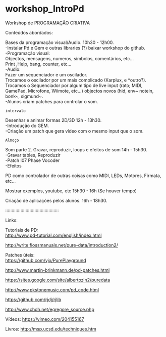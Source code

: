 # workshop_IntroPd
Workshop de PROGRAMAÇÃO CRIATIVA 

Conteúdos abordados:

Bases da programação visual/Audio. 10h30 - 12h00.<br>
    -Instalar Pd e Gem e outras libraries (?) baixar workshop do github.<br>
    -Programação visual:<br>
      Objectos, mensagens, numeros, simbolos, comentários, etc…<br>
      Print ,Help, bang, counter, etc…<br>
     -Audio:<br>
      Fazer um sequenciador e um oscilador. <br>
      Trocamos o oscilador por um mais complicado (Karplux, e *outro?). <br>
      Trocamos o Sequenciador por algum tipo de live input (rato; MIDI, GamePad, Microfone, Wiimote, etc…) objectos novos (hid, env~ notein, bonk~, sigmund~.<br>
     -Alunos criam patches para controlar o som.<br>
    
    intervalo

Desenhar e animar formas 2D/3D  12h - 13h30.  <br>
 -Introdução do GEM.<br>
 -Criação um patch que gera vídeo com o mesmo input que o som. <br>

    Almoço

Som parte 2. Gravar, reproduzir, loops e efeitos de som 14h - 15h30. <br>
    -Gravar tables, Reproduzir <br>
    -Patch I07 Phase Vocoder <br>
    -Efeitos <br>

PD como controlador de outras coisas como MIDI, LEDs, Motores, Firmata, etc... <br>
    
Mostrar exemplos, youtube, etc 15h30 - 16h  (Se houver tempo) <br>

Criação de aplicações pelos alunos. 16h - 18h30.    <br>

::::::::::::::::::::::::::::::::::::::::::

Links:

Tutoriais de PD:<br>
http://www.pd-tutorial.com/english/index.html

http://write.flossmanuals.net/pure-data/introduction2/

Patches úteis:<br>
https://github.com/vjx/PurePlayground

http://www.martin-brinkmann.de/pd-patches.html

https://sites.google.com/site/albertozin2/puredata

http://www.pkstonemusic.com/pd_code.html

https://github.com/rjdj/rjlib

http://www.chdh.net/egregore_source.php


Vídeos:
https://vimeo.com/204155167

Livros:
http://msp.ucsd.edu/techniques.htm
